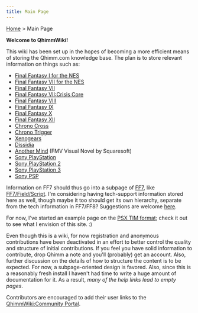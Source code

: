 ```yaml
---
title: Main Page
---
```


[Home](/ff7-flat-wiki/Main%20Page.md) > Main Page

<b>Welcome to QhimmWiki!</b>

This wiki has been set up in the hopes of becoming a more efficient
means of storing the Qhimm.com knowledge base. The plan is to store
relevant information on things such as:

-   [Final Fantasy I for the NES][]
-   [Final Fantasy VII for the NES][]
-   [Final Fantasy VII][]
-   [Final Fantasy VII:Crisis Core][]
-   [Final Fantasy VIII][]
-   [Final Fantasy IX][]
-   [Final Fantasy X][]
-   [Final Fantasy XII][]
-   [Chrono Cross][]
-   [Chrono Trigger][]
-   [Xenogears][]
-   [Dissidia][]
-   [Another Mind][] (FMV Visual Novel by Squaresoft)
-   [Sony PlayStation][]
-   [Sony PlayStation 2][]
-   [Sony PlayStation 3][]
-   [Sony PSP][]

Information on FF7 should thus go into a subpage of
[FF7][Final Fantasy VII], like [FF7/Field/Script][]. I'm considering
having tech-support information stored here as well, though maybe it too
should get its own hierarchy, separate from the tech information in
FF7/FF8? Suggestions are welcome [here][].

For now, I've started an example page on the [PSX TIM format][]; check
it out to see what I envision of this site. :)

Even though this is a wiki, for now registration and anonymous
contributions have been deactivated in an effort to better control the
quality and structure of initial contributions. If you feel you have
solid information to contribute, drop Qhimm a note and you'll (probably)
get an account. Also, further discussion on the details of how to
structure the content is to be expected. For now, a subpage-oriented
design is favored. Also, since this is a reasonably fresh install I
haven't had time to write a huge amount of documentation for it. As a
result, *many of the help links lead to empty pages*.

Contributors are encouraged to add their user links to the
[QhimmWiki:Community Portal][].

  [Final Fantasy I for the NES]: /ff7-flat-wiki/FF1NES.md "wikilink"
  [Final Fantasy VII for the NES]: /ff7-flat-wiki/FF7NES.md "wikilink"
  [Final Fantasy VII]: /ff7-flat-wiki/FF7.md "wikilink"
  [Final Fantasy VII:Crisis Core]: /ff7-flat-wiki/FF7:CC.md "wikilink"
  [Final Fantasy VIII]: /ff7-flat-wiki/FF8.md "wikilink"
  [Final Fantasy IX]: /ff7-flat-wiki/FF9.md "wikilink"
  [Final Fantasy X]: /ff7-flat-wiki/FF10.md "wikilink"
  [Final Fantasy XII]: /ff7-flat-wiki/FF12.md "wikilink"
  [Chrono Cross]: /ff7-flat-wiki/CC.md "wikilink"
  [Chrono Trigger]: /ff7-flat-wiki/CT.md "wikilink"
  [Xenogears]: /ff7-flat-wiki/Xeno.md "wikilink"
  [Dissidia]: /ff7-flat-wiki/Dissidia.md "wikilink"
  [Another Mind]: /ff7-flat-wiki/Another%20Mind.md "wikilink"
  [Sony PlayStation]: /ff7-flat-wiki/PSX.md "wikilink"
  [Sony PlayStation 2]: /ff7-flat-wiki/PS2.md "wikilink"
  [Sony PlayStation 3]: /ff7-flat-wiki/PS3.md "wikilink"
  [Sony PSP]: /ff7-flat-wiki/PSP.md "wikilink"
  [FF7/Field/Script]: /ff7-flat-wiki/FF7/Field/Script.md "wikilink"
  [here]: /ff7-flat-wiki/Talk:Main%20page.md "wikilink"
  [PSX TIM format]: /ff7-flat-wiki/PSX/TIM%20file.md "wikilink"
  [QhimmWiki:Community Portal]: /ff7-flat-wiki/QhimmWiki:Community%20Portal.md "wikilink"
